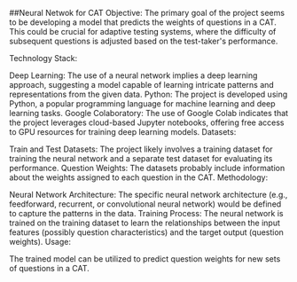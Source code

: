 ##Neural Netwok for CAT
Objective: The primary goal of the project seems to be developing a model that predicts the weights of questions in a CAT. This could be crucial for adaptive testing systems, where the difficulty of subsequent questions is adjusted based on the test-taker's performance.

Technology Stack:

Deep Learning: The use of a neural network implies a deep learning approach, suggesting a model capable of learning intricate patterns and representations from the given data.
Python: The project is developed using Python, a popular programming language for machine learning and deep learning tasks.
Google Colaboratory: The use of Google Colab indicates that the project leverages cloud-based Jupyter notebooks, offering free access to GPU resources for training deep learning models.
Datasets:

Train and Test Datasets: The project likely involves a training dataset for training the neural network and a separate test dataset for evaluating its performance.
Question Weights: The datasets probably include information about the weights assigned to each question in the CAT.
Methodology:

Neural Network Architecture: The specific neural network architecture (e.g., feedforward, recurrent, or convolutional neural network) would be defined to capture the patterns in the data.
Training Process: The neural network is trained on the training dataset to learn the relationships between the input features (possibly question characteristics) and the target output (question weights).
Usage:

The trained model can be utilized to predict question weights for new sets of questions in a CAT.
